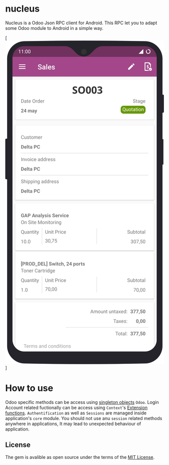 # nucleus

Nucleus is a Odoo Json RPC client for Android. This RPC let you to adapt some Odoo module to Android in a simple way.

[<img src="https://github.com/miguel-domatix/nucleus/blob/master/android/doc/sales.png"
      alt="Image sale">]

# How to use

Odoo specific methods can be access using [singleton objects](https://kotlinlang.org/docs/reference/object-declarations.html#object-declarations) `Odoo`.
Login Account related fuctionally can be access using `Context`'s [Extension functions](https://kotlinlang.org/docs/reference/extensions.html#extension-functions).
`Authentification` as well as `Sessions` are managed inside application's `core` module. You should not use anu `session` related methods anywhere in applications, It may lead to unexpected behaviour of application.

## License

The gem is avalible as open source under the terms of the [MIT License](http://opensource.org/licenses/MIT).
